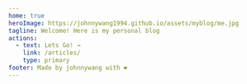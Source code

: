 ```yaml
---
home: true
heroImage: https://johnnywang1994.github.io/assets/myblog/me.jpg
tagline: Welcome! Here is my personal blog
actions:
  - text: Lets Go! →
    link: /articles/
    type: primary
footer: Made by johnnywang with ❤️
---
```


<HomeFeatures />
